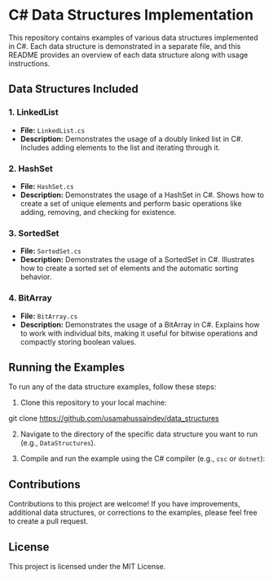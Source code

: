 # C# Data Structures Implementation

This repository contains examples of various data structures implemented in C#. Each data structure is demonstrated in a separate file, and this README provides an overview of each data structure along with usage instructions.

## Data Structures Included

### 1. LinkedList

- **File:** `LinkedList.cs`
- **Description:** Demonstrates the usage of a doubly linked list in C#. Includes adding elements to the list and iterating through it.

### 2. HashSet

- **File:** `HashSet.cs`
- **Description:** Demonstrates the usage of a HashSet in C#. Shows how to create a set of unique elements and perform basic operations like adding, removing, and checking for existence.

### 3. SortedSet

- **File:** `SortedSet.cs`
- **Description:** Demonstrates the usage of a SortedSet in C#. Illustrates how to create a sorted set of elements and the automatic sorting behavior.

### 4. BitArray

- **File:** `BitArray.cs`
- **Description:** Demonstrates the usage of a BitArray in C#. Explains how to work with individual bits, making it useful for bitwise operations and compactly storing boolean values.

## Running the Examples

To run any of the data structure examples, follow these steps:

1. Clone this repository to your local machine:

git clone https://github.com/usamahussaindev/data_structures

2. Navigate to the directory of the specific data structure you want to run (e.g., `DataStructures`).

3. Compile and run the example using the C# compiler (e.g., `csc` or `dotnet`):



## Contributions

Contributions to this project are welcome! If you have improvements, additional data structures, or corrections to the examples, please feel free to create a pull request.

## License

This project is licensed under the MIT License.
